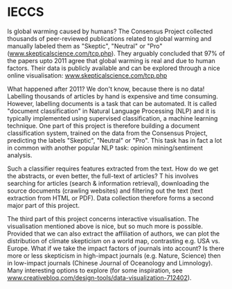 # IECCS
Is global warming caused by humans? The Consensus Project collected thousands of peer-reviewed publications related to global warming and manually labeled them as "Skeptic", "Neutral" or "Pro" (www.skepticalscience.com/tcp.php). They arguably concluded that 97% of the papers upto 2011 agree that global warming is real and due to human factors. Their data is publicly available and can be explored through a nice online visualisation: www.skepticalscience.com/tcp.php
  
What happened after 2011? We don't know, because there is no data! Labelling thousands of articles by hand is expensive and time consuming. However, labelling documents is a task that can be automated. 
It is called "document classification" in Natural Language Processing (NLP) and it is typically implemented using supervised classification, a machine learning technique. One part of this project is therefore building a document classification system, trained on the data from the Consensus Project, predicting the labels "Skeptic", "Neutral" or "Pro". 
This task has in fact a lot in common with another popular NLP task: opinion mining/sentiment analysis. 

Such a classifier requires features extracted from the text. How do we get the abstracts, or even better, the full-text of articles? T
his involves searching for articles (search &amp; information retrieval), downloading the source documents (crawling websites) and filtering out the text (text extraction from HTML or PDF). Data collection therefore forms a second major part of this project. 

The third part of this project concerns interactive visualisation. 
The visualisation mentioned above is nice, but so much more is possible. Provided that we can also extract the affiliation of authors, we can plot the distribution of climate skepticism on a world map, contrasting e.g. USA vs. Europe. What if we take the impact factors of journals into account? 
Is there more or less skepticism in high-impact journals (e.g. Nature, Science) then in low-impact journals (Chinese Journal of Oceanology and Limnology). Many interesting options to explore (for some inspiration, see www.creativebloq.com/design-tools/data-visualization-712402).
